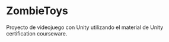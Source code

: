 # ZombieToys
Proyecto de videojuego con Unity utilizando el material de Unity certification courseware.

